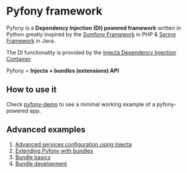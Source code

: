 # Pyfony framework

Pyfony is a **Dependency Injection (DI) powered framework** written in Python greatly inspired by the [Symfony Framework](https://symfony.com/) in PHP & [Spring Framework](https://spring.io/projects/spring-framework) in Java.

The DI functionality is provided by the [Injecta Dependency Injection Container](https://github.com/pyfony/injecta).

Pyfony = **Injecta + bundles (extensions) API**

## How to use it

Check [pyfony-demo](https://github.com/pyfony/pyfony-demo) to see a minimal working example of a pyfony-powered app. 


## Advanced examples

1. [Advanced services configuration using Injecta](https://github.com/pyfony/injecta/blob/master/README.md)
2. [Extending Pyfony with bundles](docs/bundles.md)
3. [Bundle basics](docs/bundle-basics.md)
4. [Bundle development](docs/bundle-development.md)
